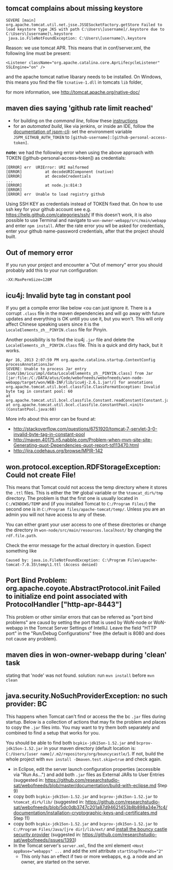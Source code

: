 ## tomcat complains about missing keystore
```
SEVERE [main] org.apache.tomcat.util.net.jsse.JSSESocketFactory.getStore Failed to load keystore type JKS with path C:\Users\[username]/.keystore due to C:\Users\[username]\.keystore
 java.io.FileNotFoundException: C:\Users\[username]\.keystore
```
Reason: we use tomcat APR. This means that in conf/server.xml, the following line must be present:
```
<Listener className="org.apache.catalina.core.AprLifecycleListener" SSLEngine="on" />
```
and the apache tomcat native libarary needs to be installed. On Windows, this means you find the file `tcnative-1.dll` in tomcats `lib` folder,

for more information, see http://tomcat.apache.org/native-doc/

## maven dies saying 'github rate limit reached'
* for building on the *command line*, follow these [instructions](http://stackoverflow.com/questions/30995040/jspm-saying-github-rate-limit-reached-how-to-fix)
* for an *automated build*, like via jenkins, or inside an IDE, follow the [documentation of jspm-cli](https://github.com/jspm/jspm-cli/blob/master/docs/registries.md): set the environment variable `JSPM_GITHUB_AUTH_TOKEN` to `[github-username]:[github-personal-access-token]`.

**note:** we had the following error when using the above approach with TOKEN ([github-personal-access-token]) as credentials:
```
[ERROR] err  URIError: URI malformed
[ERROR]          at decodeURIComponent (native)
[ERROR]          at decodeCredentials
...
[ERROR]          at node.js:814:3
[ERROR]
[ERROR] err  Unable to load registry github
```
Using SSH KEY as credentials instead of TOKEN fixed that. On how to use ssh key for your github account see e.g. https://help.github.com/categories/ssh/ If this doesn't work, it is also possible to use Terminal and navigate to `won-owner-webapp/src/main/webapp` and enter `npm install`. After the rate error you wll be asked for credentials, enter your github name-password credentials, after that the project should built.


## Out of memory error

If you run your project and encounter a "Out of memory" error you should probably add this to your run configuration:

    -XX:MaxPermSize=128M

## icu4j: Invalid byte tag in constant pool

If you get a compile error like below <ou can just ignore it. There is a corrupt `.class` file in the maven dependencies and will go away with future updates and everything is OK untill you use it, but you won't. This will only affect Chinese speaking users since it is the `LocaleElements_zh__PINYIN.class` file for Pinyin.

Another possibility is to find the icu4j `.jar` file and delete the `LocaleElements_zh__PINYIN.class` file. This is a quick and dirty hack, but it works.

    Apr 16, 2013 2:07:59 PM org.apache.catalina.startup.ContextConfig processAnnotationsJar
    SEVERE: Unable to process Jar entry [com/ibm/icu/impl/data/LocaleElements_zh__PINYIN.class] from Jar [jar:file:/C:/DATA/atus/Code/webofneeds/webofneeds/won-node-webapp/target/won/WEB-INF/lib/icu4j-2.6.1.jar!/] for annotations
    org.apache.tomcat.util.bcel.classfile.ClassFormatException: Invalid byte tag in constant pool: 60
    at org.apache.tomcat.util.bcel.classfile.Constant.readConstant(Constant.java:133)
    at org.apache.tomcat.util.bcel.classfile.ConstantPool.<init>(ConstantPool.java:60)

More info about this error can be found at:
* http://stackoverflow.com/questions/6751920/tomcat-7-servlet-3-0-invalid-byte-tag-in-constant-pool
* http://maven.40175.n5.nabble.com/Problem-when-mvn-site-site-Generating-quot-Dependencies-quot-report-td113470.html
* http://jira.codehaus.org/browse/MPIR-142

## won.protocol.exception.RDFStorageException: Could not create File!

This means that Tomcat could not access the temp directory where it stores the `.ttl` files. This is either the `TMP` global variable or the `%tomcat_dir%/tmp` directory. The problem is that the first one is usually
located in `C:/WINDOWS/TEMP` and (if you installed Tomcat to `C:/Program Files/`) the second one is in `C:/Program files/apache-tomcat/temp/`. Unless you are an admin you will not have access to any of these.

You can either grant your user access to one of these directories or change the directory in `won-node/src/main/resources.localhost/` by changing the `rdf.file.path`.

Check the error message for the actual directory in question. Expect something like

    Caused by: java.io.FileNotFoundException: C:\Program Files\apache-tomcat-7.0.35\temp\1.ttl (Access denied)

## Port Bind Problem: org.apache.coyote.AbstractProtocol.init Failed to initialize end point associated with ProtocolHandler ["http-apr-8443"]

This problem or other similar errors that can be referred as "port bind problems" are causd by setting the port that is used by WoN-node or WoN-webapp in the Tomcat Server Settings of IntelliJ. Leave the field "HTTP port" in the "Run/Debug Configurations" free (the default is 8080 and does not cause any problem).

## maven dies in won-owner-webapp during 'clean' task
stating that 'node' was not found.
solution: run `mvn install` before `mvn clean`

## java.security.NoSuchProviderException: no such provider: BC

This happens when Tomcat can't find or access the the bc `.jar` files during startup. Below is a collection of actions that may fix the problem and places to copy the `.jar` files into. You may want to try them both separately and combined to find a setup that works for you.

You should be able to find both `bcpkix-jdk15on-1.52.jar` and `bcprov-jdk15on-1.52.jar` in your maven directory (default location is: `C:/Users/[user name]/.m2/repository/org/bouncycastle/`). If not, build the whole project with `mvn install -Dmaven.test.skip=true` and check again. 

* in Eclipse, edit the server launch configuration properties (accessible via "Run As...") and add both `.jar` files as External JARs to User Entries (suggested in: https://github.com/researchstudio-sat/webofneeds/blob/master/documentation/build-with-eclipse.md Step 9)
* copy both `bcpkix-jdk15on-1.52.jar` and `bcprov-jdk15on-1.52.jar` to `%tomcat_dir%/lib/` (suggested in: https://github.com/researchstudio-sat/webofneeds/blob/5dc0db3747c201a87d94621453b8b898a34e7fc4/documentation/installation-cryptographic-keys-and-certificates.md Step 11)
* copy both `bcpkix-jdk15on-1.52.jar` and `bcprov-jdk15on-1.52.jar` to `C:/Program Files/Java/[jre dir]/lib/ext/` and [install the bouncy castle security provider](http://www.bouncycastle.org/wiki/display/JA1/Provider+Installation) (suggested in: https://github.com/researchstudio-sat/webofneeds/issues/1393)
* In the Tomcat server's `server.xml`, find the xml element `<Host appBase="webapps" ...` and add the xml attribute `startStopThreads="2"`
    * This only has an effect if two or more webapps, e.g. a node and an owner, are started on the server.